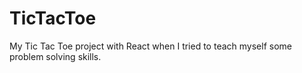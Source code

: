 # TicTacToe
My Tic Tac Toe project with React when I tried to teach myself some problem solving skills. 
